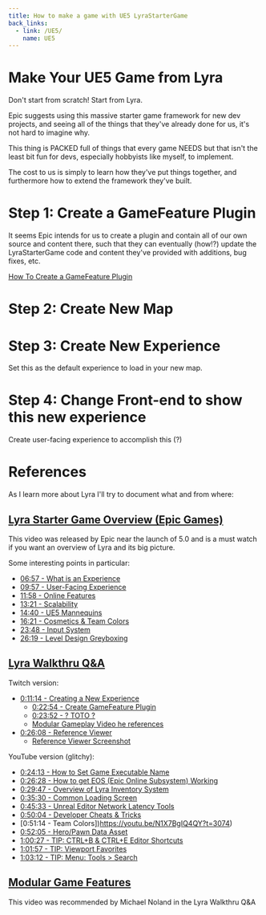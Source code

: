 ```yaml
---
title: How to make a game with UE5 LyraStarterGame
back_links:
  - link: /UE5/
    name: UE5
---
```



# Make Your UE5 Game from Lyra

Don't start from scratch!  Start from Lyra.

Epic suggests using this massive starter game framework for new dev projects, and seeing all of the things that they've already done for us, it's not hard to imagine why.

This thing is PACKED full of things that every game NEEDS but that isn't the least bit fun for devs, especially hobbyists like myself, to implement.

The cost to us is simply to learn how they've put things together, and furthermore how to extend the framework they've built.

# Step 1: Create a GameFeature Plugin

It seems Epic intends for us to create a plugin and contain all of our own source and content there, such that they can eventually (how!?) update the LyraStarterGame code and content they've provided with additions, bug fixes, etc.

[How To Create a GameFeature Plugin](./How-To-Create-a-GameFeature-Plugin)

# Step 2: Create New Map

# Step 3: Create New Experience

Set this as the default experience to load in your new map.

# Step 4: Change Front-end to show this new experience

Create user-facing experience to accomplish this (?)


# References

As I learn more about Lyra I'll try to document what and from where:


## [Lyra Starter Game Overview (Epic Games)](https://youtu.be/Fj1zCsYydD8)

This video was released by Epic near the launch of 5.0 and is a must watch if you want an overview of Lyra and its big picture.

Some interesting points in particular:

- [06:57 - What is an Experience](https://youtu.be/Fj1zCsYydD8?t=417)
- [09:57 - User-Facing Experience](https://youtu.be/Fj1zCsYydD8?t=597)
- [11:58 - Online Features](https://youtu.be/Fj1zCsYydD8?t=718)
- [13:21 - Scalability](https://youtu.be/Fj1zCsYydD8?t=801)
- [14:40 - UE5 Mannequins](https://youtu.be/Fj1zCsYydD8?t=880)
- [16:21 - Cosmetics & Team Colors](https://youtu.be/Fj1zCsYydD8?t=981)
- [23:48 - Input System](https://youtu.be/Fj1zCsYydD8?t=1428)
- [26:19 - Level Design Greyboxing](https://youtu.be/Fj1zCsYydD8?t=1579)


## [Lyra Walkthru Q&A](https://www.twitch.tv/videos/1469444417)

Twitch version:
- [0:11:14 - Creating a New Experience](https://www.twitch.tv/videos/1469444417?t=0h11m14s)
  - [0:22:54 - Create GameFeature Plugin](https://www.twitch.tv/videos/1469444417?t=0h22m54s)
  - [0:23:52 - ? TOTO ?](https://www.twitch.tv/videos/1469444417?t=0h22m54s)
  - [Modular Gameplay Video he references](https://www.twitch.tv/videos/1101918638?filter=archives&sort=time)
- [0:26:08 - Reference Viewer](https://www.twitch.tv/videos/1469444417?t=0h26m08s)
  - [Reference Viewer Screenshot](https://twitter.com/joatski/status/1453130573380206601/photo/1)

YouTube version (glitchy):
- [0:24:13 - How to Set Game Executable Name](https://youtu.be/N1X7BgIQ4QY?t=1453) 
- [0:26:28 - How to get EOS (Epic Online Subsystem) Working](https://youtu.be/N1X7BgIQ4QY?t=1588)
- [0:29:47 - Overview of Lyra Inventory System](https://youtu.be/N1X7BgIQ4QY?t=1787)
- [0:35:30 - Common Loading Screen](https://youtu.be/N1X7BgIQ4QY?t=2130)
- [0:45:33 - Unreal Editor Network Latency Tools](https://youtu.be/N1X7BgIQ4QY?t=2733)
- [0:50:04 - Developer Cheats & Tricks](https://youtu.be/N1X7BgIQ4QY?t=3004)
- [0:51:14 - Team Colors])https://youtu.be/N1X7BgIQ4QY?t=3074)
- [0:52:05 - Hero/Pawn Data Asset](https://youtu.be/N1X7BgIQ4QY?t=3125)
- [1:00:27 - TIP: CTRL+B & CTRL+E Editor Shortcuts](https://youtu.be/N1X7BgIQ4QY?t=3627)
- [1:01:57 - TIP: Viewport Favorites](https://youtu.be/N1X7BgIQ4QY?t=3757)
- [1:03:12 - TIP: Menu: Tools > Search](https://youtu.be/N1X7BgIQ4QY?t=3792)


## [Modular Game Features](https://www.twitch.tv/videos/1101918638?filter=archives&sort=time)

This video was recommended by Michael Noland in the Lyra Walkthru Q&A

